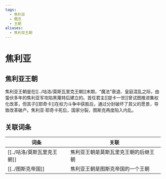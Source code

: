 ```yaml
---
tags:
  - 焦利亚
  - 概念
  - 王朝
aliases:
  - 焦利亚王朝
---
```

# 焦利亚

## 焦利亚王朝

焦利亚王朝是在[[../咕洛/莫斯瓦里克王朝]]末期，“魔法”衰退、皇庭混乱之际，由蛰伏多年的焦利亚军攻陷黑蔑特后建立的。首任君主[[提卡一世]]曾试图推进集权化改革，但其子[[耶奇卡]]在权力斗争中获胜后，通过分封破坏了其父的愿景，导致改革破产。焦利亚·耶奇卡死后，国家分裂，图斯克再度陷入内乱。

## 关联词条

| 词条          | 关联                 |
| ----------- | ------------------ |
| [[../咕洛/莫斯瓦里克王朝]] | 焦利亚王朝是莫斯瓦里克王朝的后继王朝 |
| [[../图斯克帝国]]   | 焦利亚王朝是图斯克帝国的一个王朝   |
